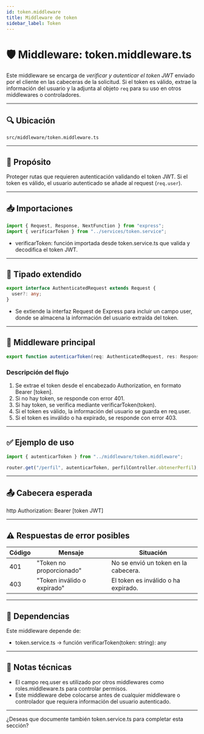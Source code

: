 ```yaml
---
id: token.middleware
title: Middleware de token
sidebar_label: Token
---
```


# 🛡️ Middleware: token.middleware.ts

Este middleware se encarga de *verificar y autenticar el token JWT* enviado por el cliente en las cabeceras de la solicitud. Si el token es válido, extrae la información del usuario y la adjunta al objeto `req` para su uso en otros middlewares o controladores.

---

## 🔍 Ubicación

`src/middleware/token.middleware.ts`

---

## 📌 Propósito

Proteger rutas que requieren autenticación validando el token JWT. Si el token es válido, el usuario autenticado se añade al request (`req.user`).

---

## 📥 Importaciones

```ts
import { Request, Response, NextFunction } from "express";
import { verificarToken } from "../services/token.service";
```

* verificarToken: función importada desde token.service.ts que valida y decodifica el token JWT.

---

## 🧠 Tipado extendido

```ts
export interface AuthenticatedRequest extends Request {
  user?: any;
}
```

* Se extiende la interfaz Request de Express para incluir un campo user, donde se almacena la información del usuario extraída del token.

---

## 🚦 Middleware principal

```ts
export function autenticarToken(req: AuthenticatedRequest, res: Response, next: NextFunction)
```

### Descripción del flujo

1. Se extrae el token desde el encabezado Authorization, en formato Bearer [token].
2. Si no hay token, se responde con error 401.
3. Si hay token, se verifica mediante verificarToken(token).
4. Si el token es válido, la información del usuario se guarda en req.user.
5. Si el token es inválido o ha expirado, se responde con error 403.

---

## ✅ Ejemplo de uso

```ts
import { autenticarToken } from "../middleware/token.middleware";

router.get("/perfil", autenticarToken, perfilController.obtenerPerfil);
```

---

## 📤 Cabecera esperada

http
Authorization: Bearer [token JWT]


---

## ⚠ Respuestas de error posibles

| Código | Mensaje                       | Situación                            |
| ------ | ----------------------------- | ------------------------------------ |
| 401    | "Token no proporcionado"    | No se envió un token en la cabecera. |
| 403    | "Token inválido o expirado" | El token es inválido o ha expirado.  |

---

## 🧩 Dependencias

Este middleware depende de:

* token.service.ts → función verificarToken(token: string): any

---

## 🧪 Notas técnicas

* El campo req.user es utilizado por otros middlewares como roles.middleware.ts para controlar permisos.
* Este middleware debe colocarse antes de cualquier middleware o controlador que requiera información del usuario autenticado.

---

¿Deseas que documente también token.service.ts para completar esta sección?

```
```